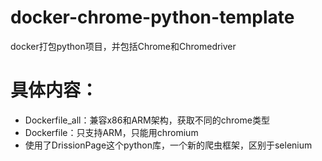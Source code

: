 # docker-chrome-python-template
docker打包python项目，并包括Chrome和Chromedriver

# 具体内容：
- Dockerfile_all：兼容x86和ARM架构，获取不同的chrome类型
- Dockerfile：只支持ARM，只能用chromium
- 使用了DrissionPage这个python库，一个新的爬虫框架，区别于selenium 
